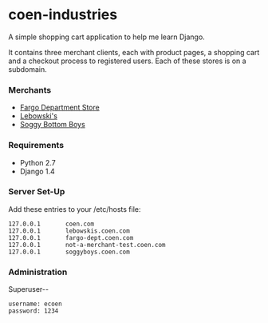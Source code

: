 coen-industries
===============

A simple shopping cart application to help me learn Django.

It contains three merchant clients, each with product pages, a shopping cart and a checkout process to registered users. Each of these stores is on a subdomain.


### Merchants

* [Fargo Department Store](http://fargo-dept.coen.com:8000/shopping_cart)
* [Lebowski's](http://lebowskis.coen.com:8000/shopping_cart)
* [Soggy Bottom Boys](http://soggyboys.coen.com:8000/shopping_cart)

### Requirements

* Python 2.7
* Django 1.4

### Server Set-Up

Add these entries to your /etc/hosts file:

    127.0.0.1       coen.com 
    127.0.0.1       lebowskis.coen.com
    127.0.0.1       fargo-dept.coen.com
    127.0.0.1       not-a-merchant-test.coen.com
    127.0.0.1       soggyboys.coen.com

### Administration

Superuser--

    username: ecoen
    password: 1234
